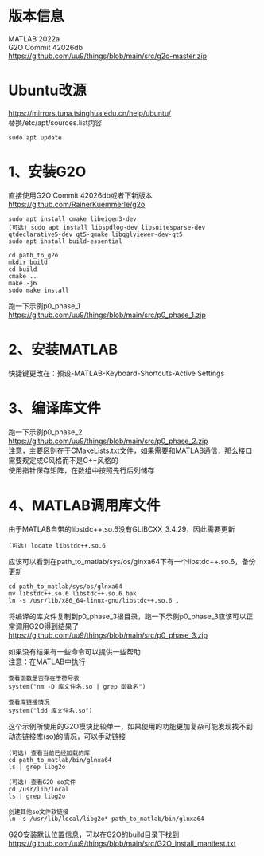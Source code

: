 # 版本信息
MATLAB 2022a  
G2O Commit 42026db  
https://github.com/uu9/things/blob/main/src/g2o-master.zip

# Ubuntu改源
https://mirrors.tuna.tsinghua.edu.cn/help/ubuntu/  
替换/etc/apt/sources.list内容   

    sudo apt update


# 1、安装G2O
直接使用G2O Commit 42026db或者下新版本    
https://github.com/RainerKuemmerle/g2o

    sudo apt install cmake libeigen3-dev  
    (可选) sudo apt install libspdlog-dev libsuitesparse-dev qtdeclarative5-dev qt5-qmake libqglviewer-dev-qt5  
    sudo apt install build-essential  
    
    cd path_to_g2o  
    mkdir build  
    cd build  
    cmake ..  
    make -j6  
    sudo make install

跑一下示例p0_phase_1  
https://github.com/uu9/things/blob/main/src/p0_phase_1.zip  

# 2、安装MATLAB
快捷键更改在：预设-MATLAB-Keyboard-Shortcuts-Active Settings  

# 3、编译库文件
跑一下示例p0_phase_2  
https://github.com/uu9/things/blob/main/src/p0_phase_2.zip  
注意，主要区别在于CMakeLists.txt文件，如果需要和MATLAB通信，那么接口需要规定成C风格而不是C++风格的  
使用指针保存矩阵，在数组中按照先行后列储存  

# 4、MATLAB调用库文件
由于MATLAB自带的libstdc++.so.6没有GLIBCXX_3.4.29，因此需要更新  
    
    (可选) locate libstdc++.so.6

应该可以看到在path_to_matlab/sys/os/glnxa64下有一个libstdc++.so.6，备份更新

    cd path_to_matlab/sys/os/glnxa64
    mv libstdc++.so.6 libstdc++.so.6.bak
    ln -s /usr/lib/x86_64-linux-gnu/libstdc++.so.6 .
    
将编译的库文件复制到p0_phase_3根目录，跑一下示例p0_phase_3应该可以正常调用G2O得到结果了  
https://github.com/uu9/things/blob/main/src/p0_phase_3.zip  

如果没有结果有一些命令可以提供一些帮助  
注意：在MATLAB中执行

    查看函数是否存在于符号表
    system("nm -D 库文件名.so | grep 函数名")

    查看库链接情况
    system("ldd 库文件名.so")

这个示例所使用的G2O模块比较单一，如果使用的功能更加复杂可能发现找不到动态链接库(so)的情况，可以手动链接  

    (可选) 查看当前已经加载的库
    cd path_to_matlab/bin/glnxa64
    ls | grep libg2o

    (可选) 查看G2O so文件
    cd /usr/lib/local
    ls | grep libg2o

    创建其他so文件软链接
    ln -s /usr/lib/local/libg2o* path_to_matlab/bin/glnxa64

G2O安装默认位置信息，可以在G2O的build目录下找到  
https://github.com/uu9/things/blob/main/src/G2O_install_manifest.txt
